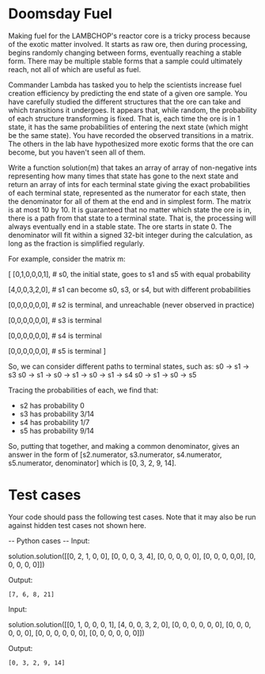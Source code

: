 Doomsday Fuel
=============

Making fuel for the LAMBCHOP's reactor core is a tricky process because of the exotic matter involved. It starts as raw ore, then during processing, begins randomly changing between
forms, eventually reaching a stable form. There may be multiple stable forms that a sample could ultimately reach, not all of which are useful as fuel.

Commander Lambda has tasked you to help the scientists increase fuel creation efficiency by predicting the end state of a given ore sample. You have carefully studied the different structures
that the ore can take and which transitions it undergoes. It appears that, while random, the probability of each structure transforming is fixed. That is, each time the ore is in 1 state, it
has the same probabilities of entering the next state (which might be the same state).  You have recorded the observed transitions in a matrix. The others in the lab have hypothesized more
exotic forms that the ore can become, but you haven't seen all of them.

Write a function solution(m) that takes an array of array of non-negative ints representing how many times that state has gone to the next state and return an array of ints for each terminal
state giving the exact probabilities of each terminal state, represented as the numerator for each state, then the denominator for all of them at the end and in simplest form. The matrix is
at most 10 by 10. It is guaranteed that no matter which state the ore is in, there is a path from that state to a terminal state. That is, the processing will always eventually end in a
stable state. The ore starts in state 0. The denominator will fit within a signed 32-bit integer during the calculation, as long as the fraction is simplified regularly.

For example, consider the matrix m:

[
  [0,1,0,0,0,1],  # s0, the initial state, goes to s1 and s5 with equal probability

  [4,0,0,3,2,0],  # s1 can become s0, s3, or s4, but with different probabilities

  [0,0,0,0,0,0],  # s2 is terminal, and unreachable (never observed in practice)

  [0,0,0,0,0,0],  # s3 is terminal

  [0,0,0,0,0,0],  # s4 is terminal

  [0,0,0,0,0,0],  # s5 is terminal
]

So, we can consider different paths to terminal states, such as:
s0 -> s1 -> s3
s0 -> s1 -> s0 -> s1 -> s0 -> s1 -> s4
s0 -> s1 -> s0 -> s5

Tracing the probabilities of each, we find that:
 - s2 has probability 0
 - s3 has probability 3/14
 - s4 has probability 1/7
 - s5 has probability 9/14
 
So, putting that together, and making a common denominator, gives an answer in the form of
[s2.numerator, s3.numerator, s4.numerator, s5.numerator, denominator] which is
[0, 3, 2, 9, 14].

Test cases
==========
Your code should pass the following test cases.
Note that it may also be run against hidden test cases not shown here.

-- Python cases --
Input:

solution.solution([[0, 2, 1, 0, 0], [0, 0, 0, 3, 4], [0, 0, 0, 0, 0], [0, 0, 0, 0,0], [0, 0, 0, 0, 0]])

Output:

    [7, 6, 8, 21]

Input:

solution.solution([[0, 1, 0, 0, 0, 1], [4, 0, 0, 3, 2, 0], [0, 0, 0, 0, 0, 0], [0, 0, 0, 0, 0, 0], [0, 0, 0, 0, 0, 0], [0, 0, 0, 0, 0, 0]])

Output:

    [0, 3, 2, 9, 14]
